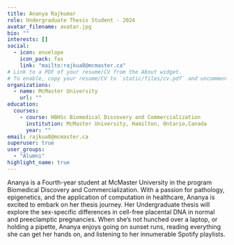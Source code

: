 ```yaml
---
title: Ananya Rajkumar
role: Undergraduate Thesis Student - 2024
avatar_filename: avatar.jpg
bio: ""
interests: []
social:
  - icon: envelope
    icon_pack: fas
    link: "mailto:rajkua8@mcmaster.ca"
# Link to a PDF of your resume/CV from the About widget.
# To enable, copy your resume/CV to `static/files/cv.pdf` and uncomment the lines below.
organizations:
  - name: McMaster University
    url: ""
education:
  courses: 
    - course: HBHSc Biomedical Discovery and Commercialization
      institution: McMaster University, Hamilton, Ontario,Canada
      year: ""
email: rajkua8@mcmaster.ca
superuser: true
user_groups:
  - "Alumni"
highlight_name: true
---
```

Ananya is a Fourth-year student at McMaster University in the program Biomedical Discovery and Commercialization. With a passion for pathology, epigenetics, and the application of computation in healthcare, Ananya is excited to embark on her thesis journey. Her Undergraduate thesis will explore the sex-specific differences in cell-free placental DNA in normal and preeclamptic pregnancies. When she’s not hunched over a laptop, or holding a pipette, Ananya enjoys going on sunset runs, reading everything she can get her hands on, and listening to her innumerable Spotify playlists.

